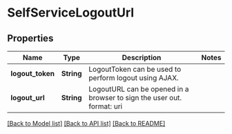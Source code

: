 # SelfServiceLogoutUrl

## Properties

Name | Type | Description | Notes
------------ | ------------- | ------------- | -------------
**logout_token** | **String** | LogoutToken can be used to perform logout using AJAX. | 
**logout_url** | **String** | LogoutURL can be opened in a browser to sign the user out.  format: uri | 

[[Back to Model list]](../README.md#documentation-for-models) [[Back to API list]](../README.md#documentation-for-api-endpoints) [[Back to README]](../README.md)


